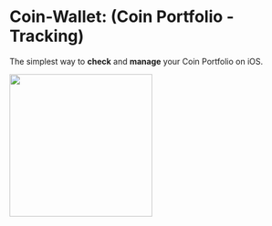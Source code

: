 # Coin-Wallet: (Coin Portfolio - Tracking)

The simplest way to **check** and **manage** your Coin Portfolio on iOS.

<a href=https://itunes.apple.com/app/coin-portfolio-tracking/id1326852500><img src=https://image.ibb.co/etvYMb/app_store_badge.png width=250></a>
